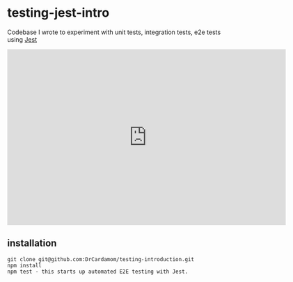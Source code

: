 # testing-jest-intro
Codebase I wrote to experiment with unit tests, integration tests, e2e tests using [Jest](https://jestjs.io/)

<iframe src='https://gfycat.com/ifr/ChubbyPoliteIggypops' frameborder='0' scrolling='no' allowfullscreen width='640' height='404'></iframe>

## installation 
```
git clone git@github.com:DrCardamom/testing-introduction.git
npm install
npm test - this starts up automated E2E testing with Jest.
```


